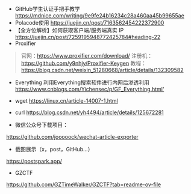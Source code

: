 - GitHub学生认证手把手教学
https://mdnice.com/writing/9e9fe24b16234c28a460aa45b99655ae
- Polacode使用
https://juejin.cn/post/7163562454222372900
- 【全方位解析】如何获取客户端/服务端真实 IP
https://juejin.cn/post/7259195948772425784#heading-22
- Proxifier
> 官网：https://www.proxifier.com/download/
> 注册机：https://github.com/y9nhjy/Proxifier-Keygen
> 教程：https://blog.csdn.net/weixin_51280668/article/details/132309582

- Everything
利用Everything搜索软件进行内网后渗透利用
https://www.cnblogs.com/Yichensec/p/GF_Everything.html‘

- wget
https://linux.cn/article-14007-1.html

- curl
  https://blog.csdn.net/yh4494/article/details/125672281

- 微信公众号下载项目：

 https://github.com/jooooock/wechat-article-exporter

- 截图展示（x，post，GitHub...）

https://postspark.app/

- GZCTF

https://github.com/GZTimeWalker/GZCTF?tab=readme-ov-file
